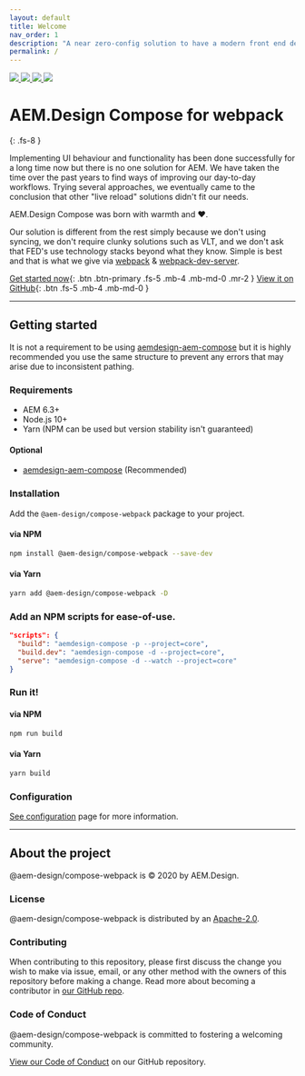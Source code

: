 ```yaml
---
layout: default
title: Welcome
nav_order: 1
description: "A near zero-config solution to have a modern front end developer workflow for AEM"
permalink: /
---
```


<a class="" href="https://github.com/aem-design/npm-compose-webpack/actions?workflow=Build" target="_blank" rel="nofollow">
  <img src="https://github.com/aem-design/npm-compose-webpack/workflows/Build/badge.svg">
</a>
<a class="" href="https://travis-ci.com/aem-design/npm-compose-webpack" target="_blank" rel="nofollow">
  <img src="https://travis-ci.com/aem-design/npm-compose-webpack.svg?branch=develop">
</a>
<a class="" href="https://npmjs.com/package/@aem-design/compose-webpack" target="_blank" rel="nofollow">
  <img src="https://img.shields.io/npm/v/@aem-design/compose-webpack.svg">
</a>
<a class="" href="https://github.com/aem-design/npm-compose-webpack/commits" target="_blank" rel="nofollow">
  <img src="https://img.shields.io/github/last-commit/aem-design/npm-compose-webpack">
</a>

# AEM.Design Compose for webpack
{: .fs-8 }

Implementing UI behaviour and functionality has been done successfully for a long time now but there is no one solution for AEM. We have taken the time over the past years to find ways of improving our day-to-day workflows. Trying several approaches, we eventually came to the conclusion that other "live reload" solutions didn't fit our needs.

AEM.Design Compose was born with warmth and ❤️.

Our solution is different from the rest simply because we don't using syncing, we don't require clunky solutions such as VLT, and we don't ask that FED's use technology stacks beyond what they know. Simple is best and that is what we give via [webpack](https://webpack.js.org/) & [webpack-dev-server](https://webpack.js.org/configuration/dev-server/).

[Get started now](#getting-started){: .btn .btn-primary .fs-5 .mb-4 .mb-md-0 .mr-2 }
[View it on GitHub](https://github.com/aem-design/npm-compose-webpack){: .btn .fs-5 .mb-4 .mb-md-0 }

---

## Getting started
It is not a requirement to be using [aemdesign-aem-compose](https://github.com/aem-design/aemdesign-aem-support/tree/master/aemdesign-aem-compose) but it is highly recommended you use the same structure to prevent any errors that may arise due to inconsistent pathing.

### Requirements
- AEM 6.3+
- Node.js 10+
- Yarn (NPM can be used but version stability isn't guaranteed)

#### Optional
- [aemdesign-aem-compose](https://github.com/aem-design/aemdesign-aem-support/tree/master/aemdesign-aem-compose) (Recommended)

### Installation
Add the `@aem-design/compose-webpack` package to your project.

#### via NPM
```bash
npm install @aem-design/compose-webpack --save-dev
```

#### via Yarn
```bash
yarn add @aem-design/compose-webpack -D
```

### Add an NPM scripts for ease-of-use.
```json
"scripts": {
  "build": "aemdesign-compose -p --project=core",
  "build.dev": "aemdesign-compose -d --project=core",
  "serve": "aemdesign-compose -d --watch --project=core"
}
```

### Run it!

#### via NPM
```bash
npm run build
```

#### via Yarn
```bash
yarn build
```

### Configuration
[See configuration](/configuration) page for more information.

---

## About the project
@aem-design/compose-webpack is &copy; 2020 by AEM.Design.

### License
@aem-design/compose-webpack is distributed by an [Apache-2.0](https://github.com/aem-design/npm-compose-webpack/tree/master/LICENSE).

### Contributing
When contributing to this repository, please first discuss the change you wish to make via issue, email, or any other method with the owners of this repository before making a change. Read more about becoming a contributor in [our GitHub repo](https://github.com/aem-design/npm-compose-webpack/tree/master/CONTRIBUTING.md).

### Code of Conduct
@aem-design/compose-webpack is committed to fostering a welcoming community.

[View our Code of Conduct](https://github.com/aem-design/npm-compose-webpack/tree/master/CODE_OF_CONDUCT.md) on our GitHub repository.
